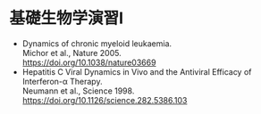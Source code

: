 # 基礎生物学演習Ⅰ

- Dynamics of chronic myeloid leukaemia.  
Michor et al., Nature 2005.  
https://doi.org/10.1038/nature03669
- Hepatitis C Viral Dynamics in Vivo and the Antiviral Efficacy of Interferon-α Therapy.  
Neumann et al., Science 1998.  
https://doi.org/10.1126/science.282.5386.103
